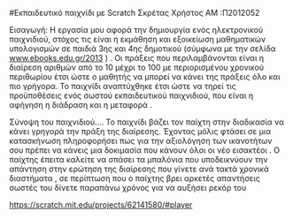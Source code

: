 #Εκπαιδευτικό παιχνίδι με Scratch
Σκρέτας Χρήστος 
ΑΜ :Π2012052

Εισαγωγή:
Η εργασία μου αφορά την δημιουργία ενός ηλεκτρονικού παιχνιδιού, στόχος τις είναι η εκμάθηση και εξοικείωση μαθηματικών υπολογισμών σε παιδιά 3ης και 4ης  δημοτικού (σύμφωνα με την σελίδα www.ebooks.edu.gr/2013  ) .
	Οι πράξεις που περιλαμβάνονται είναι η διαίρεση αριθμών από το 10 μέχρι το 100 με περιορισμένου χρονικού περιθωρίου έτσι ώστε ο μαθητής να μπορεί να κάνει της πράξεις όλο και πιο γρήγορα.
Το παιχνίδι αναπτύχθηκε έτσι ώστε να τηρεί τις προϋποθέσεις ενός σωστού εκπαιδευτικού παιχνιδιού, που είναι η αφήγηση η διάδραση και η μεταφορά .

Σύνοψη του παιχνιδιού….
Το παιχνίδι βάζει τον παίχτη στην διαδικασία να κάνει γρηγορά την πράξη της διαίρεσης.
Έχοντας μόλις φτάσει σε μια κατασκήνωση πληροφορήσει πως για την αξιολόγηση των ικανοτήτων σου πρέπει να κάνεις μια δοκιμασία που κάνουν όλοι οι νέο εισακτέοι .
Ο παίχτης έπειτα καλείτε να σπάσει τα μπαλόνια που υποδεικνύουν την απάντηση στην ερώτηση της διαίρεσης που γίνετε ανά τακτά χρονικά διαστήματα , σε περίπτωση που ο παίχτης βρει αρκετές απαντήσεις σωστές του δίνετε παραπάνω χρόνος για να αυξήσει ρεκόρ του 

https://scratch.mit.edu/projects/62141580/#player